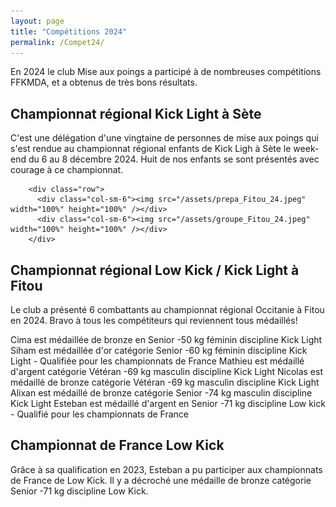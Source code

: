 ```yaml
---
layout: page
title: "Compétitions 2024"
permalink: /Compet24/
---
```


En 2024 le club Mise aux poings a participé à de nombreuses compétitions FFKMDA, et a obtenus de très bons résultats.

## Championnat régional Kick Light à Sète

C'est une délégation d'une vingtaine de personnes de mise aux poings qui s'est rendue au championnat régional enfants de Kick Ligh à Sète le week-end du 6 au 8 décembre 2024. Huit de nos enfants se sont présentés avec courage à ce championnat.
        
        <div class="row">
          <div class="col-sm-6"><img src="/assets/prepa_Fitou_24.jpeg" width="100%" height="100%" /></div>
          <div class="col-sm-6"><img src="/assets/groupe_Fitou_24.jpeg" width="100%" height="100%" /></div>
        </div>
        
## Championnat régional Low Kick / Kick Light à Fitou

Le club a présenté 6 combattants au championnat régional Occitanie à Fitou en 2024. Bravo à tous les compétiteurs qui reviennent tous médaillés!

Cima est médaillée de bronze en Senior -50 kg féminin discipline Kick Light
Siham est médaillée d'or catégorie Senior -60 kg féminin discipline Kick Light - Qualifiée pour les championnats de France
Mathieu est médaillé d'argent catégorie Vétéran -69 kg masculin discipline Kick Light
Nicolas est médaillé de bronze catégorie Vétéran -69 kg masculin discipline Kick Light
Alixan est médaillé de bronze catégorie Senior -74 kg masculin discipline Kick Light
Esteban est médaillé d'argent en Senior -71 kg discipline Low kick - Qualifié pour les championnats de France

## Championnat de France Low Kick

Grâce à sa qualification en 2023, Esteban a pu participer aux championnats de France de Low Kick. Il y a décroché une médaille de bronze catégorie Senior -71 kg discipline Low Kick.
